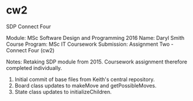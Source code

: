 # cw2
SDP Connect Four

Module: MSc Software Design and Programming 2016 
Name: Daryl Smith
Course Program: MSc IT
Coursework Submission: Assignment Two - Connect Four (cw2) 

Notes:
Retaking SDP module from 2015. Coursework assignment therefore completed individually.

1. Initial commit of base files from Keith's central repository.
2. Board class updates to makeMove and getPossibleMoves.
3. State class updates to initializeChildren.
